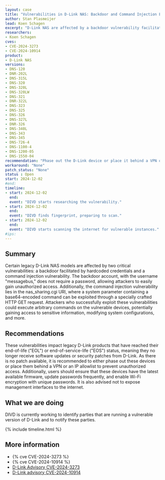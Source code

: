 ```yaml
---
layout: case
title: "Vulnerabilities in D-Link NAS: Backdoor and Command Injection Exploits"
author: Stan Plasmeijer
lead: Koen Schagen
excerpt: "D-Link NAS are affected by a backdoor vulnerability facilitated by hardcoded credentials and a command injection vulnerability."
researchers:
- Koen Schagen
cves:
- CVE-2024-3273
- CVE-2024-10914
product:
- D-Link NAS
versions: 
- DNS-120
- DNR-202L
- DNS-315L
- DNS-320
- DNS-320L
- DNS-320LW
- DNS-321
- DNR-322L
- DNS-323
- DNS-325
- DNS-326
- DNS-327L
- DNR-326
- DNS-340L
- DNS-343
- DNS-345
- DNS-726-4
- DNS-1100-4
- DNS-1200-05
- DNS-1550-04
recommendation: "Phase out the D-Link device or place it behind a VPN or an IP allowlist"
workaround: "None"
patch_status: "None"
status : Open
start: 2024-12-02
#end: 
timeline:
- start: 2024-12-02
  end:
  event: "DIVD starts researching the vulnerability."
- start: 2024-12-02
  end:
  event: "DIVD finds fingerprint, preparing to scan."
- start: 2024-12-02
  end:
  event: "DIVD starts scanning the internet for vulnerable instances."
#ips:
---
```


## Summary

Certain legacy D-Link NAS models are affected by two critical vulnerabilities: a backdoor facilitated by hardcoded credentials and a command injection vulnerability. The backdoor account, with the username "messagebus," does not require a password, allowing attackers to easily gain unauthorized access. Additionally, the command injection vulnerability lies in the nas_sharing.cgi URI, where a system parameter containing a base64-encoded command can be exploited through a specially crafted HTTP GET request. Attackers who successfully exploit these vulnerabilities could execute arbitrary commands on the vulnerable devices, potentially gaining access to sensitive information, modifying system configurations, and more.

## Recommendations

These vulnerabilities impact legacy D-Link products that have reached their end-of-life ("EOL") or end-of-service-life ("EOS") status, meaning they no longer receive software updates or security patches from D-Link. As there is no patch available, it is recommended to either phase out these devices or place them behind a VPN or an IP allowlist to prevent unauthorized access. Additionally, users should ensure that these devices have the latest available firmware, update passwords frequently, and enable Wi-Fi encryption with unique passwords. It is also advised not to expose management interfaces to the internet.

## What we are doing

DIVD is currently working to identify parties that are running a vulnerable version of D-Link and to notify these parties. 

{% include timeline.html %}

## More information

* {% cve CVE-2024-3273 %}
* {% cve CVE-2024-10914 %}
* [D-Link Advisory CVE-2024-3273](https://supportannouncement.us.dlink.com/security/publication.aspx?name=sap10383)
* [D-Link advisory CVE-2024-10914](https://supportannouncement.us.dlink.com/security/publication.aspx?name=SAP10413)
